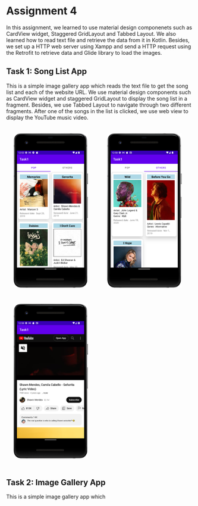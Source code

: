 # Assignment 4

In this assignment, we learned to use material design componenets such as CardView widget, Staggered GridLayout and Tabbed Layout. We also learned how to read text file and retrieve the data from it in Kotlin. Besides, we set up a HTTP web server using Xampp and send a HTTP request using the Retrofit to retrieve data and Glide library to load the images. 

## Task 1: Song List App 

This is a simple image gallery app which reads the text file to get the song list and each of the website URL. We use material design components such as CardView widget and staggered GridLayout to display the song list in a fragment. Besides, we use Tabbed Layout to navigate through two different fragments. After one of the songs in the list is clicked, we use web view to display the YouTube music video. 

<div>
    <img src="images/image.png" width="200" height="auto" style="margin: 10px; padding: 10px;">
    &nbsp;
    <img src="images/image-1.png" width="200" height="auto" style="margin: 10px; padding: 10px;">
    &nbsp;
    <img src="images/image-2.png" width="200" height="auto" style="margin: 10px; padding: 10px;">
</div>

## Task 2: Image Gallery App

This is a simple image gallery app which 


